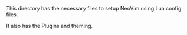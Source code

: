 This directory has the necessary files to setup NeoVim using Lua config files.

It also has the Plugins and theming.
